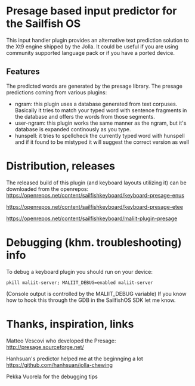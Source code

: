 # Presage based input predictor for the Sailfish OS
This input handler plugin provides an alternative text prediction solution to the Xt9 engine shipped by the Jolla. It could be useful if you are using community supported language pack or if you have a ported device.

## Features ##
The predicted words are generated by the presage library. The presage predictions coming from various plugins:
* ngram: this plugin uses a database generated from text corpuses. Basically it tries to match your typed word with sentence fragments in the database and offers the words from those segments. 
* user-ngram: this plugin works the same manner as the ngram, but it's database is expanded continously as you type. 
* hunspell: it tries to spellcheck the currently typed word with hunspell and if it found to be mistyped it will suggest the correct version as well

# Distribution, releases
The released build of this plugin (and keyboard layouts utilizing it) can be downloaded from the openrepos:
https://openrepos.net/content/sailfishkeyboard/keyboard-presage-enus

https://openrepos.net/content/sailfishkeyboard/keyboard-presage-etee

https://openrepos.net/content/sailfishkeyboard/maliit-plugin-presage

# Debugging (khm. troubleshooting) info
To debug a keyboard plugin you should run on your device:
```
pkill maliit-server; MALIIT_DEBUG=enabled maliit-server
```
(Console output is controlled by the MALIIT_DEBUG variable)
If you know how to hook this through the GDB in the SailfishOS SDK let me know.

# Thanks, inspiration, links
Matteo Vescovi who developed the Presage:
http://presage.sourceforge.net/

Hanhsuan's predictor helped me at the beginnging a lot
https://github.com/hanhsuan/jolla-chewing

Pekka Vuorela for the debugging tips
